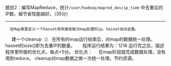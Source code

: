 
题目2：编写MapReduce，统计`/user/hadoop/mapred_dev/ip_time` 中去重后的IP数，越节省性能越好。（35分）

---
      在Map类里定义一个hasset用来接收每次map处理的ip，hasset自动去重。
      建一个cleanup（） 在所有的map运行结束后，对map的数据统一处理。hasset的size()即为去重IP的数量。
      程序运行结果为：1218
运行完之后，描述程序里所做的优化点，每点+5分。
优化点：
     在map阶段就完成数据处理，没有用到reduce。 cleanup对map数据之做一次统一处理，节约资源。
